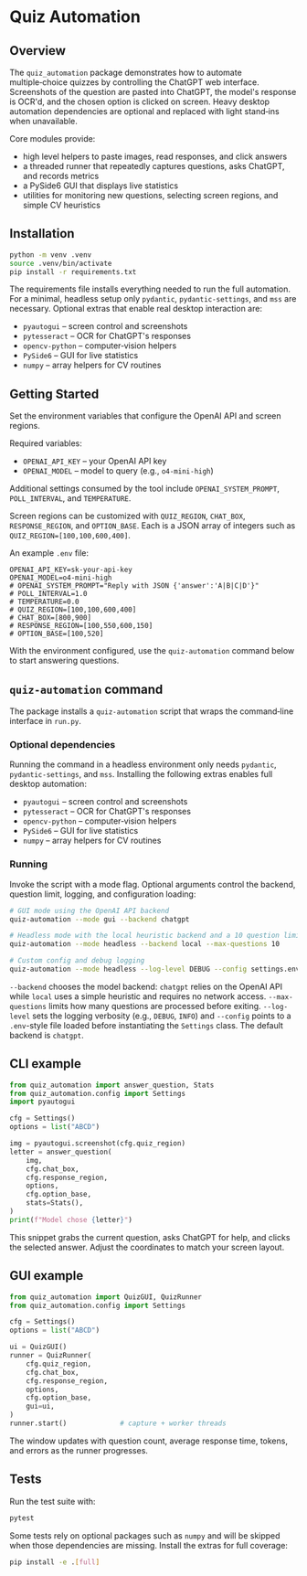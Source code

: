 # Quiz Automation

## Overview
The `quiz_automation` package demonstrates how to automate multiple‑choice quizzes by controlling the ChatGPT web interface.  Screenshots of the question are pasted into ChatGPT, the model's response is OCR'd, and the chosen option is clicked on screen.  Heavy desktop automation dependencies are optional and replaced with light stand‑ins when unavailable.

Core modules provide:
- high level helpers to paste images, read responses, and click answers
- a threaded runner that repeatedly captures questions, asks ChatGPT, and records metrics
- a PySide6 GUI that displays live statistics
- utilities for monitoring new questions, selecting screen regions, and simple CV heuristics

## Installation
```bash
python -m venv .venv
source .venv/bin/activate
pip install -r requirements.txt
```
The requirements file installs everything needed to run the full automation.  For a minimal, headless setup only `pydantic`, `pydantic-settings`, and `mss` are necessary.  Optional extras that enable real desktop interaction are:

* `pyautogui` – screen control and screenshots
* `pytesseract` – OCR for ChatGPT's responses
* `opencv-python` – computer‑vision helpers
* `PySide6` – GUI for live statistics
* `numpy` – array helpers for CV routines

## Getting Started
Set the environment variables that configure the OpenAI API and screen regions.

Required variables:

- `OPENAI_API_KEY` – your OpenAI API key
- `OPENAI_MODEL` – model to query (e.g., `o4-mini-high`)

Additional settings consumed by the tool include `OPENAI_SYSTEM_PROMPT`, `POLL_INTERVAL`, and `TEMPERATURE`.

Screen regions can be customized with `QUIZ_REGION`, `CHAT_BOX`, `RESPONSE_REGION`, and `OPTION_BASE`. Each is a JSON array of integers such as `QUIZ_REGION=[100,100,600,400]`.

An example `.env` file:

```dotenv
OPENAI_API_KEY=sk-your-api-key
OPENAI_MODEL=o4-mini-high
# OPENAI_SYSTEM_PROMPT="Reply with JSON {'answer':'A|B|C|D'}"
# POLL_INTERVAL=1.0
# TEMPERATURE=0.0
# QUIZ_REGION=[100,100,600,400]
# CHAT_BOX=[800,900]
# RESPONSE_REGION=[100,550,600,150]
# OPTION_BASE=[100,520]
```

With the environment configured, use the `quiz-automation` command below to start answering questions.

## `quiz-automation` command
The package installs a `quiz-automation` script that wraps the command‑line interface in `run.py`.

### Optional dependencies
Running the command in a headless environment only needs `pydantic`, `pydantic-settings`, and `mss`.  Installing the following extras enables full desktop automation:

* `pyautogui` – screen control and screenshots
* `pytesseract` – OCR for ChatGPT's responses
* `opencv-python` – computer‑vision helpers
* `PySide6` – GUI for live statistics
* `numpy` – array helpers for CV routines

### Running
Invoke the script with a mode flag. Optional arguments control the backend,
question limit, logging, and configuration loading:

```bash
# GUI mode using the OpenAI API backend
quiz-automation --mode gui --backend chatgpt

# Headless mode with the local heuristic backend and a 10 question limit
quiz-automation --mode headless --backend local --max-questions 10

# Custom config and debug logging
quiz-automation --mode headless --log-level DEBUG --config settings.env
```

`--backend` chooses the model backend: ``chatgpt`` relies on the OpenAI API
while ``local`` uses a simple heuristic and requires no network access.
`--max-questions` limits how many questions are processed before exiting.
`--log-level` sets the logging verbosity (e.g., ``DEBUG``, ``INFO``) and
`--config` points to a ``.env``-style file loaded before instantiating the
``Settings`` class. The default backend is ``chatgpt``.

## CLI example
```python
from quiz_automation import answer_question, Stats
from quiz_automation.config import Settings
import pyautogui

cfg = Settings()
options = list("ABCD")

img = pyautogui.screenshot(cfg.quiz_region)
letter = answer_question(
    img,
    cfg.chat_box,
    cfg.response_region,
    options,
    cfg.option_base,
    stats=Stats(),
)
print(f"Model chose {letter}")
```
This snippet grabs the current question, asks ChatGPT for help, and clicks the selected answer.  Adjust the coordinates to match your screen layout.

## GUI example
```python
from quiz_automation import QuizGUI, QuizRunner
from quiz_automation.config import Settings

cfg = Settings()
options = list("ABCD")

ui = QuizGUI()
runner = QuizRunner(
    cfg.quiz_region,
    cfg.chat_box,
    cfg.response_region,
    options,
    cfg.option_base,
    gui=ui,
)
runner.start()             # capture + worker threads
```
The window updates with question count, average response time, tokens, and errors as the runner progresses.

## Tests
Run the test suite with:
```bash
pytest
```
Some tests rely on optional packages such as `numpy` and will be skipped when
those dependencies are missing. Install the extras for full coverage:

```bash
pip install -e .[full]
```
